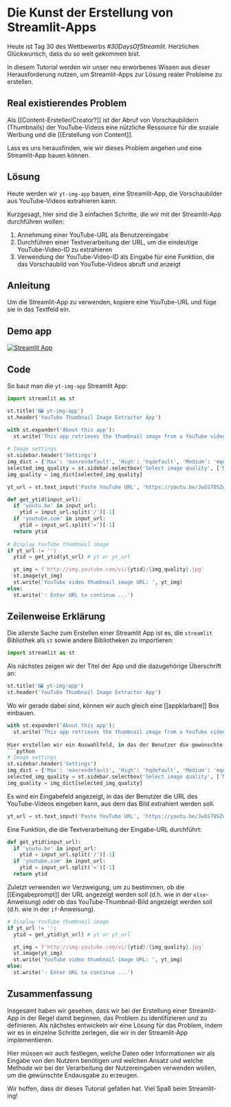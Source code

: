 # Die Kunst der Erstellung von Streamlit-Apps

Heute ist Tag 30 des Wettbewerbs *#30DaysOfStreamlit*. Herzlichen Glückwunsch, dass du so weit gekommen bist.

In diesem Tutorial werden wir unser neu erworbenes Wissen aus dieser Herausforderung nutzen, um Streamlit-Apps zur Lösung realer Probleme zu erstellen.

## Real existierendes Problem

Als [[Content-Ersteller/Creator?]] ist der Abruf von Vorschaubildern (Thumbnails) der YouTube-Videos eine nützliche Ressource für die soziale Werbung und die [[Erstellung von Content]].

Lass es uns herausfinden, wie wir dieses Problem angehen und eine Streamlit-App bauen können.

## Lösung

Heute werden wir `yt-img-app` bauen, eine Streamlit-App, die Vorschaubilder aus YouTube-Videos extrahieren kann.

Kurzgesagt, hier sind die 3 einfachen Schritte, die wir mit der Streamlit-App durchführen wollen:

1. Annehmung einer YouTube-URL als Benutzereingabe
2. Durchführen einer Textverarbeitung der URL, um die eindeutige YouTube-Video-ID zu extrahieren
3. Verwendung der YouTube-Video-ID als Eingabe für eine Funktion, die das Vorschaubild von YouTube-Videos abruft und anzeigt

## Anleitung

Um die Streamlit-App zu verwenden, kopiere eine YouTube-URL und füge sie in das Textfeld ein.

## Demo app

[![Streamlit App](https://static.streamlit.io/badges/streamlit_badge_black_white.svg)](https://share.streamlit.io/dataprofessor/yt-img-app/)

## Code
So baut man die `yt-img-app` Streamlit App:
```python
import streamlit as st

st.title('🖼️ yt-img-app')
st.header('YouTube Thumbnail Image Extractor App')

with st.expander('About this app'):
  st.write('This app retrieves the thumbnail image from a YouTube video.')
  
# Image settings
st.sidebar.header('Settings')
img_dict = {'Max': 'maxresdefault', 'High': 'hqdefault', 'Medium': 'mqdefault', 'Standard': 'sddefault'}
selected_img_quality = st.sidebar.selectbox('Select image quality', ['Max', 'High', 'Medium', 'Standard'])
img_quality = img_dict[selected_img_quality]

yt_url = st.text_input('Paste YouTube URL', 'https://youtu.be/JwSS70SZdyM')

def get_ytid(input_url):
  if 'youtu.be' in input_url:
    ytid = input_url.split('/')[-1]
  if 'youtube.com' in input_url:
    ytid = input_url.split('=')[-1]
  return ytid
    
# Display YouTube thumbnail image
if yt_url != '':
  ytid = get_ytid(yt_url) # yt or yt_url

  yt_img = f'http://img.youtube.com/vi/{ytid}/{img_quality}.jpg'
  st.image(yt_img)
  st.write('YouTube video thumbnail image URL: ', yt_img)
else:
  st.write('☝️ Enter URL to continue ...')
```

## Zeilenweise Erklärung
Die allerste Sache zum Erstellen einer Streamlit App ist es, die `streamlit` Bibliothek als `st` sowie andere Bibliotheken zu importieren:
```python
import streamlit as st
```

Als nächstes zeigen wir der Titel der App und die dazugehörige Überschrift an:
```python
st.title('🖼️ yt-img-app')
st.header('YouTube Thumbnail Image Extractor App')
```
Wo wir gerade dabei sind, können wir auch gleich eine [[appklarbare]] Box einbauen.
```python
with st.expander('About this app'):
  st.write('This app retrieves the thumbnail image from a YouTube video.')
 
Hier erstellen wir ein Auswahlfeld, in das der Benutzer die gewünschte Bildqualität eingeben kann.
```python
# Image settings
st.sidebar.header('Settings')
img_dict = {'Max': 'maxresdefault', 'High': 'hqdefault', 'Medium': 'mqdefault', 'Standard': 'sddefault'}
selected_img_quality = st.sidebar.selectbox('Select image quality', ['Max', 'High', 'Medium', 'Standard'])
img_quality = img_dict[selected_img_quality]
```

Es wird ein Eingabefeld angezeigt, in das der Benutzer die URL des YouTube-Videos eingeben kann, aus dem das Bild extrahiert werden soll.
```python
yt_url = st.text_input('Paste YouTube URL', 'https://youtu.be/JwSS70SZdyM')
```

Eine Funktion, die die Textverarbeitung der Eingabe-URL durchführt:
```python
def get_ytid(input_url):
  if 'youtu.be' in input_url:
    ytid = input_url.split('/')[-1]
  if 'youtube.com' in input_url:
    ytid = input_url.split('=')[-1]
  return ytid
```

Zuletzt verwenden wir Verzweigung, um zu bestimmen, ob die [[Eingabeprompt]] der URL angezeigt werden soll (d.h. wie in der `else`-Anweisung) oder ob das YouTube-Thumbnail-Bild angezeigt werden soll (d.h. wie in der `if`-Anweisung).
```python
# Display YouTube thumbnail image
if yt_url != '':
  ytid = get_ytid(yt_url) # yt or yt_url

  yt_img = f'http://img.youtube.com/vi/{ytid}/{img_quality}.jpg'
  st.image(yt_img)
  st.write('YouTube video thumbnail image URL: ', yt_img)
else:
  st.write('☝️ Enter URL to continue ...')
```

## Zusammenfassung

Insgesamt haben wir gesehen, dass wir bei der Erstellung einer Streamlit-App in der Regel damit beginnen, das Problem zu identifizieren und zu definieren. Als nächstes entwickeln wir eine Lösung für das Problem, indem wir es in einzelne Schritte zerlegen, die wir in der Streamlit-App implementieren. 

Hier müssen wir auch festlegen, welche Daten oder Informationen wir als Eingabe von den Nutzern benötigen und welchen Ansatz und welche Methode wir bei der Verarbeitung der Nutzereingaben verwenden wollen, um die gewünschte Endausgabe zu erzeugen.

Wir hoffen, dass dir dieses Tutorial gefallen hat. Viel Spaß beim Streamlit-ing!
